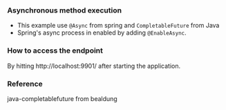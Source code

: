 ### Asynchronous method execution
- This example use `@Async` from spring and `CompletableFuture` from Java
- Spring's async process in enabled by adding `@EnableAsync`.

### How to access the endpoint
By hitting http://localhost:9901/ after starting the application.

### Reference
java-completablefuture from bealdung
